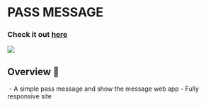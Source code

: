 # PASS MESSAGE

### Check it out [here](https://surajitpore0.github.io/passMessage/)

<img src = "https://forthebadge.com/images/badges/made-with-javascript.svg">

## Overview 👀

<img scr="./img/home.png">
- A simple pass message and show the message web app
- Fully responsive site

